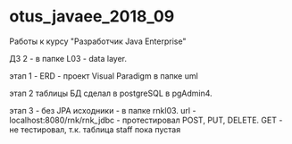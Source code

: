 # otus_javaee_2018_09
Работы к курсу "Разработчик Java Enterprise"

ДЗ 2 - в папке L03 - data layer.

этап 1 - 
ERD - проект Visual Paradigm в папке uml

этап 2
таблицы БД сделал в postgreSQL в pgAdmin4.

этап 3 - без JPA 
исходники - в папке rnkl03. url - localhost:8080/rnk/rnk_jdbc - протестировал POST, PUT, DELETE. GET - не тестировал, т.к. таблица staff пока пустая
